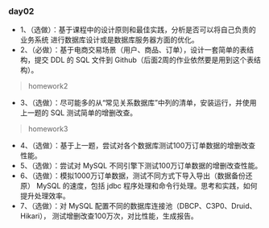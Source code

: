 ### day02
- 1、（选做）：基于课程中的设计原则和最佳实践，分析是否可以将自己负责的业务系统
进行数据库设计或是数据库服务器方面的优化。
- 2、（必做）：基于电商交易场景（用户、商品、订单），设计一套简单的表结构，提交
DDL 的 SQL 文件到 Github（后面2周的作业依然要是用到这个表结构）。
> homework2
- 3、（选做）：尽可能多的从“常见关系数据库”中列的清单，安装运行，并使用上一题的
SQL 测试简单的增删改查。
> homework3  

- 4、（选做）：基于上一题，尝试对各个数据库测试100万订单数据的增删改查性能。
- 5、（选做）：尝试对 MySQL 不同引擎下测试100万订单数据的增删改查性能。
- 6、（选做）：模拟1000万订单数据，测试不同方式下导入导出（数据备份还原）
MySQL 的速度，包括 jdbc 程序处理和命令行处理。思考和实践，如何提升处理效率。
- 7、（选做）：对 MySQL 配置不同的数据库连接池（DBCP、C3P0、Druid、Hikari），
测试增删改查100万次，对比性能，生成报告。